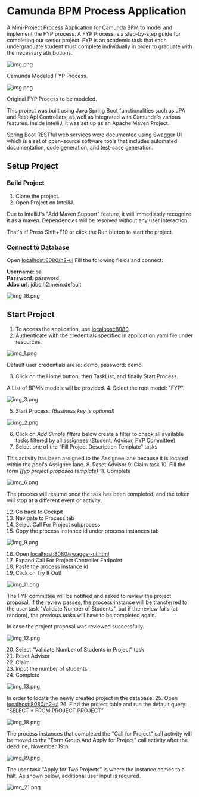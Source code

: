 # Camunda BPM Process Application
A Mini-Project Process Application for [Camunda BPM](http://docs.camunda.org) to model and implement the FYP process.
A FYP Process is a step-by-step guide for completing our senior project. FYP is an academic task that each undergraduate student must complete individually in order to graduate with the necessary attributions.

![img.png](pics/img.png)

Camunda Modeled FYP Process.

![img.png](img/img.png)

Original FYP Process to be modeled.


This project was built using Java Spring Boot functionalities such as JPA and Rest Api Controllers, as well as integrated with Camunda's various features.
Inside IntelliJ, it was set up as an Apache Maven Project. 

Spring Boot RESTful web services were documented using Swagger UI which is a set of open-source software tools that includes automated documentation, code generation, and test-case generation.


## Setup Project
### Build Project

1. Clone the project.
2. Open Project on IntelliJ.

Due to IntelliJ's "Add Maven Support" feature, it will immediately recognize it as a maven.
Dependencies will be resolved without any user interaction.

That's it! Press Shift+F10 or click the Run button to start the project.

### Connect to Database

Open [localhost:8080/h2-ui](http://localhost:8080/h2-ui)
Fill the following fields and connect:

**Username**: sa  
**Password**: password  
**Jdbc url**: jdbc:h2:mem:default

![img_16.png](img/img_16.png)


## Start Project

1. To access the application, use [localhost:8080](http://localhost:8080/).
2. Authenticate with the credentials specified in application.yaml file under resources.

![img_1.png](img/img_1.png)

Default user credentials are id: demo, password: demo.

3. Click on the Home button, then TaskList, and finally Start Process.

A List of BPMN models will be provided.
4. Select the root model: "FYP".

![img_3.png](img/img_3.png)

5. Start Process. _(Business key is optional)_

![img_2.png](img/img__4.png)

6. Click on _Add Simple filters_ below create a filter to check all available tasks filtered by all assignees (Student, Advisor, FYP Committee)
7. Select one of the “Fill Project Description Template” tasks 

This activity has been assigned to the Assignee lane because it is located within the pool's Assignee lane.
8. Reset Advisor 
9. Claim task 
10. Fill the form _(fyp project proposed template)_
11. Complete

![img_6.png](img/img_6.png)

The process will resume once the task has been completed, and the token will stop at a different event or activity.

12. Go back to Cockpit 
13. Navigate to Process tab 
14. Select Call For Project subprocess 
15. Copy the process instance id under process instances tab

![img_9.png](img/img_9.png)

16. Open [localhost:8080/swagger-ui.html](http://localhost:8080/swagger-ui.html) 
17. Expand Call For Project Controller Endpoint 
18. Paste the process instance id 
19. Click on Try It Out!

![img_11.png](img/img_11.png)

The FYP committee will be notified and asked to review the project proposal. If the review passes, the process instance will be transferred to the user task "Validate Number of Students", but if the review fails (at random), the previous tasks will have to be completed again.

In case the project proposal was reviewed successfully. 

![img_12.png](img/img_12.png)

20. Select “Validate Number of Students in Project” task 
21. Reset Advisor 
22. Claim 
23. Input the number of students 
24. Complete

![img_13.png](img/img_13.png)

In order to locate the newly created project in the database:
25. Open [localhost:8080/h2-ui](http://localhost:8080/h2-ui)
26. Find the project table and run the default query: “SELECT * FROM PROJECT PROJECT” 


![img_18.png](img/img_18.png)

The process instances that completed the "Call for Project" call activity will be moved to the "Form Group And Apply for Project" call activity after the deadline, November 19th.

![img_19.png](img/img_19.png)

The user task "Apply for Two Projects" is where the instance comes to a halt. As shown below, additional user input is required.

![img_21.png](img/img_21.png)

